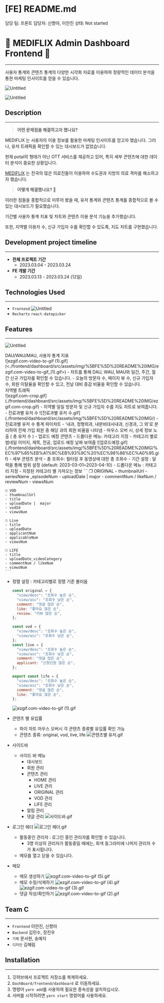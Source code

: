 # [FE] README.md

담당 팀: 프론트
담당자: 신향아, 이안진
상태: Not started

# 💊 MEDIFLIX Admin Dashboard Frontend 💊

---

사용자 통계와 콘텐츠 통계의 다양한 시각화 자료를 이용하여
정량적인 데이터 분석을 통한 마케팅 인사이트를 얻을 수 있습니다.

![Untitled](./frontend/dashboard/src/assets/img/%5BFE%5D%20README%20IMG/Untitled.png)

![Untitled](./frontend/dashboard/src/assets/img/%5BFE%5D%20README%20IMG/Untitled%201.png)

## Description

---

> **어떤 문제점을 해결하고자 했나요?**

MEDIFLIX 는 사용자의 이용 정보를 활용한 마케팅 인사이트를 얻고자 했습니다.
그러나, 유저 트래픽을 확인할 수 있는 대시보드가 없었습니다.

현재 potal의 형태가 아닌 OTT 서비스를 제공하고 있어,
특히 세부 콘텐츠에 대한 데이터 분석이 중요한 상황입니다.

[MEDIFLIX](https://www.mediflix.co.kr/) 는 전국의 많은 의료진들이 이용하여 수도권과 지방의 의료 격차를 해소하고자 했습니다.

> **어떻게 해결했나요? 🧐**

이러한 점들을 종합적으로 미루어 봤을 때,
유저 통계와 콘텐츠 통계를 종합적으로 볼 수 있는 대시보드가 필요했습니다.

기간별 사용자 통계 지표 및 차트와 콘텐츠 이용 분석 기능을 추가했습니다.

또한, 지역별 이용자 수, 신규 가입자 수를 확인할 수 있도록, 지도 차트를 구현했습니다.

## **Development project timeline**

---

- **전체 프로젝트 기간**
  - 2023.03.04 - 2023.03.24
- **FE 개발 기간**
  - 2023.03.13 - 2023.03.24 (12일)

## Technologies Used

---

- `Frontend`
  ![Untitled](./frontend/dashboard/src/assets/img/%5BFE%5D%20README%20IMG/Untitled%202.png)
- `Recharts` `react-datepicker`

## Features

---

![Untitled](./frontend/dashboard/src/assets/img/%5BFE%5D%20README%20IMG/Untitled%203.png)

<div>
<summary>DAU/WAU/MAU, 사용자 통계 지표</summary>
<div markdown="1">
  ![ezgif.com-video-to-gif (1).gif](<./frontend/dashboard/src/assets/img/%5BFE%5D%20README%20IMG/ezgif.com-video-to-gif_(1).gif>)
  - 차트를 통해 DAU, WAU, MAU와 일간, 주간, 월간 신규 가입자를 확인할 수 있습니다.
  - 오늘의 방문자 수, 페이지 뷰 수, 신규 가입자 수, 회원 이탈율을 확인할 수 있고,
    전날 대비 증감 비율을 확인할 수 있습니다.
    </div>
</div>
<summary>지역별 트래픽</summary>
<div markdown="1">
  ![ezgif.com-crop.gif](./frontend/dashboard/src/assets/img/%5BFE%5D%20README%20IMG/ezgif.com-crop.gif)
  - 지역별 일일 방문자 및 신규 가입자 수를 지도 차트로 보여줍니다.
  </div>
- 진료과별 유저 수
  ![진료과별 유저 수.gif](./frontend/dashboard/src/assets/img/%5BFE%5D%20README%20IMG/)
  - 진료과별 유저 수 통계 파이차트
    - ‘내과, 정형외과, 내분비대사내과, 신경과, 그 외’로 분리하여 전체 가입 회원 중 해당 과의 회원 비율을 나타냄
    - 마우스 오버 시, 상세 정보 노출 ( 총 유저 수 )
- 업로드 예정 콘텐츠
  - 드롭다운 메뉴: 카테고리 지정
  - 카테고리 별로 썸네일 이미지, 제목, 전공, 업로드 예정 날짜 보여줌
  ![업로드예정.gif](./frontend/dashboard/src/assets/img/%5BFE%5D%20README%20IMG/%EC%97%85%EB%A1%9C%EB%93%9C%20%EC%98%88%EC%A0%95.gif)
- 세부 콘텐츠 분석
  - 총 조회수: 필터링 후 동영상에 대한 총 조회수
  - 기간 설정 : 달력을 통해 범위 설정 (default: 2023-03-01~2023-04-10)
  - 드롭다운 메뉴 : 카테고리 지정
    - 지정된 카테고리 별 가져오는 정보
    ```
    ❒ ORIGINAL
    - thumbnailUrl
    - seriesName _episodeNum
    - uploadDate | major
    - commentNum / likeNum / reviewNum
    - viewsNum

    ❒ VOD
    - thumbnailUrl
    - title
    - uploadDate |  major
    - vodId
    - viewsNum

    ❒ Live
    - title
    - uploadDate
    - applicantNum
    - applicableNum
    - viewsNum

    ❒ LIFE
    - title
    - uploadDate_videoCategory
    - commentNum / likeNum
    - viewsNum
    ```

- 정렬 설정 : 카테고리별로 정렬 기준 불러옴

  ```jsx
  const original = {
    "view/desc": "조회수 높은 순",
    "view/asc": "조회수 낮은 순",
    comment: "댓글 많은 순",
    like: "좋아요 많은 순",
    review: "리뷰 많은 순",
  };

  const vod = {
    "view/desc": "조회수 높은 순",
    "view/asc": "조회수 낮은 순",
  };
  const live = {
    "view/desc": "조회수 높은 순",
    "view/asc": "조회수 낮은 순",
    comment: "댓글 많은 순",
    applicant: "신청인원 많은 순",
  };

  export const life = {
    "view/desc": "조회수 높은 순",
    "view/asc": "조회수 낮은 순",
    comment: "댓글 많은 순",
    like: "좋아요 많은 순",
  };
  ```

  ![ezgif.com-video-to-gif (1).gif](<./frontend/dashboard/src/assets/img/%5BFE%5D%20README%20IMG/ezgif.com-video-to-gif_(1)%201.gif>)

- 콘텐츠 별 유입률
  - 파이 차트 마우스 오버시 각 콘텐츠 종류별 유입률 확인 가능
  - 콘텐츠 종류: original, vod, live, life
    ![콘텐츠별 유저.gif](./frontend/dashboard/src/assets/img/%5BFE%5D%20README%20IMG/%EC%BD%98%ED%85%90%EC%B8%A0%EB%B3%84%20%EC%9C%A0%EC%9E%85%EB%A5%A0.gif)
- 사이드바
  - 사이드 바 메뉴
    - 대시보드
    - 회원 관리
    - 콘텐츠 관리
      - HOME 관리
      - LIVE 관리
      - ORIGINAL 관리
      - VOD 관리
      - LIFE 관리
    - 알림 관리
    - 댓글 관리
      ![사이드바.gif](./frontend/dashboard/src/assets/img/%5BFE%5D%20README%20IMG/%EC%82%AC%EC%9D%B4%EB%93%9C%EB%B0%94.gif)
- 로그인 헤더
  ![로그인 헤더.gif](./frontend/dashboard/src/assets/img/%5BFE%5D%20README%20IMG/%EB%A1%9C%EA%B7%B8%EC%9D%B8%ED%97%A4%EB%8D%94.gif)
  - 활동중인 관리자 : 로그인 중인 관리자를 확인할 수 있습니다.
    - 3명 이상의 관리자가 활동중일 때에는, 회색 동그라미에 나머지 관리자 수가 표시됩니다.
  - 메모를 열고 닫을 수 있습니다.
- 메모
  - 메모 생성하기
    ![ezgif.com-video-to-gif (5).gif](<./frontend/dashboard/src/assets/img/%5BFE%5D%20README%20IMG/ezgif.com-video-to-gif_(5).gif>)
  - 메모 수정/삭제하기
    ![ezgif.com-video-to-gif (4).gif](<./frontend/dashboard/src/assets/img/%5BFE%5D%20README%20IMG/ezgif.com-video-to-gif_(4).gif>)
    ![ezgif.com-video-to-gif (3).gif](<./frontend/dashboard/src/assets/img/%5BFE%5D%20README%20IMG/ezgif.com-video-to-gif_(3).gif>)
  - 댓글 작성/확인하기
    ![ezgif.com-video-to-gif (2).gif](<./frontend/dashboard/src/assets/img/%5BFE%5D%20README%20IMG/ezgif.com-video-to-gif_(2).gif>)

## Team C

---

- `Frontend` 이안진, 신향아
- `Backend` 김민수, 장진우
- `기획` 문서현, 송예지
- `디자인` 김혜림

## Installation

---

1. 깃허브에서 프로젝트 저장소를 복제하세요.
2. `DashBoard/frontend/dashboard` 로 이동하세요.
3. 명령어 `yarn add`를 사용하여 필요한 종속성을 설치하십시오.
4. 서버를 시작하려면 `yarn start` 명령어를 사용하세요.
